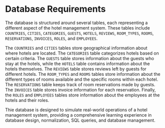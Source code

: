 # Database Requirements

The database is structured around several tables, each representing a different aspect of the hotel management system. These tables include `COUNTRIES`, `CITIES`, `CATEGORIES`, `GUESTS`, `HOTELS`, `REVIEWS`, `ROOM_TYPES`, `ROOMS`, `RESERVATIONS`, `INVOICES`, `ROLES`, and `EMPLOYEES`.

The `COUNTRIES` and `CITIES` tables store geographical information about where hotels are located. The `CATEGORIES` table categorizes hotels based on certain criteria. The `GUESTS` table stores information about the guests who stay at the hotels, while the `HOTELS` table contains information about the hotels themselves. The `REVIEWS` table stores reviews left by guests for different hotels. The `ROOM_TYPES` and `ROOMS` tables store information about the different types of rooms available and the specific rooms within each hotel. The `RESERVATIONS` table keeps track of room reservations made by guests. The `INVOICES` table stores invoice information for each reservation. Finally, the `ROLES` and `EMPLOYEES` tables store information about the employees at the hotels and their roles.

Thie database is designed to simulate real-world operations of a hotel management system, providing a comprehensive learning experience in database design, normalization, SQL queries, and database management.
